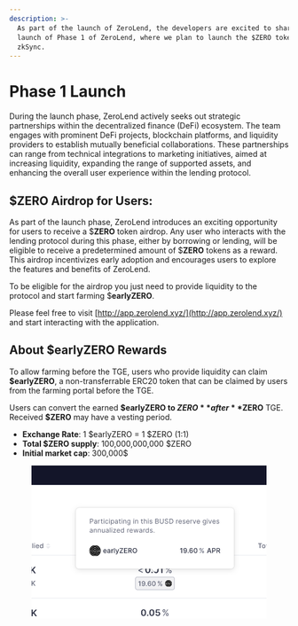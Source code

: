 ```yaml
---
description: >-
  As part of the launch of ZeroLend, the developers are excited to share the
  launch of Phase 1 of ZeroLend, where we plan to launch the $ZERO token on
  zkSync.
---
```


# Phase 1 Launch

During the launch phase, ZeroLend actively seeks out strategic partnerships within the decentralized finance (DeFi) ecosystem. The team engages with prominent DeFi projects, blockchain platforms, and liquidity providers to establish mutually beneficial collaborations. These partnerships can range from technical integrations to marketing initiatives, aimed at increasing liquidity, expanding the range of supported assets, and enhancing the overall user experience within the lending protocol.

## $ZERO Airdrop for Users:&#x20;

As part of the launch phase, ZeroLend introduces an exciting opportunity for users to receive a $**ZERO** token airdrop. Any user who interacts with the lending protocol during this phase, either by borrowing or lending, will be eligible to receive a predetermined amount of $**ZERO** tokens as a reward. This airdrop incentivizes early adoption and encourages users to explore the features and benefits of ZeroLend.

To be eligible for the airdrop you just need to provide liquidity to the protocol and start farming $**earlyZERO**.

Please feel free to visit [http://app.zerolend.xyz/](http://app.zerolend.xyz/) and start interacting with the application.

## About $earlyZERO Rewards <a href="#ad5f" id="ad5f"></a>

To allow farming before the TGE, users who provide liquidity can claim **$earlyZERO**, a non-transferrable ERC20 token that can be claimed by users from the farming portal before the TGE.

Users can convert the earned **$earlyZERO to $ZERO** after **$ZERO** TGE. Received **$ZERO** may have a vesting period.

* **Exchange Rate**: 1 $earlyZERO = 1 $ZERO (1:1)
* **Total $ZERO supply**: 100,000,000,000 $ZERO
* **Initial market cap**: 300,000$

<figure><img src=".gitbook/assets/image.png" alt=""><figcaption></figcaption></figure>
